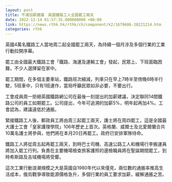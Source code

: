 ```yaml
---
layout: post
title: 不滿加薪建議　英國鐵路工人全國罷工兩天
date: 2022-12-14 01:57:35.000000000 +08:00
link: https://news.rthk.hk/rthk/ch/component/k2/1679686-20221214.htm
categories: rthk
---
```


英國4萬名鐵路工人當地周二起全國罷工兩天，為持續一個月涉及多個行業的工業行動拉開序幕。

罷工由全國最大鐵路工會「鐵路、海運及運輸工會」發起，民眾上、下班面臨困難，不少人選擇留在家中。

罷工期間，在多個主要車站，鐵路班次縮減，列車只在早上7時半至傍晚6時半行駛，5班車中，只有1班運作，當局呼籲民眾如非必要，不要出行。

工會成員周一拒絕英國鐵路網公司在最後一刻提出的加薪建議，決定聯同14間鐵路公司的員工如期罷工。公司提出，今年可追溯的加薪5%，明年起再加4%。工會認為，建議遠低於通脹。

緊接鐵路工人後，郵政員工將由周三起罷工兩天，護士將在周四罷工，這是全國最大護士工會「皇家護理學院」106年歷史上首次。英格蘭、威爾士及北愛爾蘭合共10萬名護士將參與，他們將在本月20日再罷工。政府已安排軍隊待命。

鐵路工人將從周五起再罷工兩天，到時巴士司機、高速公路工人和機場行李搬運員將加入罷工行列。負責在主要機場檢查旅客護照的邊檢職員將在聖誕期間罷工，到時希斯路及吉域機場將受響。

這次工業行動浪潮規模之大是英國自1980年代以來僅見，兩位數的通脹率推高生活成本，俄烏戰爭導致能源價格急升，多個行業的員工要求加薪，緩解通脹之苦。

